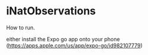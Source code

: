# iNatObservations

How to run.



either install the Expo go app onto your phone (https://apps.apple.com/us/app/expo-go/id982107779)

